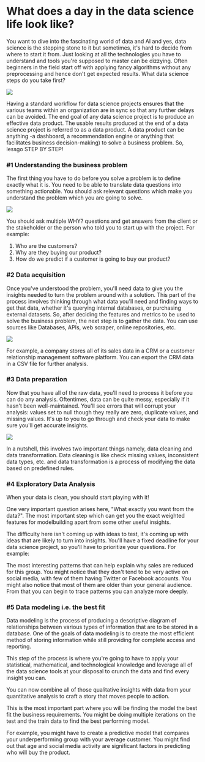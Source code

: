 ###
# **What does a day in the data science life look like?**

You want to dive into the fascinating world of data and AI and yes, data science is the stepping stone to it but sometimes, it&#39;s hard to decide from where to start it from. Just looking at all the technologies you have to understand and tools you&#39;re supposed to master can be dizzying. Often beginners in the field start off with applying fancy algorithms without any preprocessing and hence don&#39;t get expected results. What data science steps do you take first?

![](https://cdn-images-1.medium.com/max/600/1*vlf4Dz_m2Oi7lYJ7x_5kEg.jpeg)

Having a standard workflow for data science projects ensures that the various teams within an organization are in sync so that any further delays can be avoided. The end goal of any data science project is to produce an effective data product. The usable results produced at the end of a data science project is referred to as a data product. A data product can be anything -a dashboard, a recommendation engine or anything that facilitates business decision-making) to solve a business problem. So, lessgo STEP BY STEP!

### **#1 Understanding the business problem**

The first thing you have to do before you solve a problem is to define exactly what it is. You need to be able to translate data questions into something actionable. You should ask relevant questions which make you understand the problem which you are going to solve.

![](https://cdn-images-1.medium.com/max/600/1*k5Eqgga_TIoDCnD55GeHaQ.jpeg)

You should ask multiple WHY? questions and get answers from the client or the stakeholder or the person who told you to start up with the project. For example:

1. Who are the customers?
2. Why are they buying our product?
3. How do we predict if a customer is going to buy our product?

### **#2 Data acquisition**

Once you&#39;ve understood the problem, you&#39;ll need data to give you the insights needed to turn the problem around with a solution. This part of the process involves thinking through what data you&#39;ll need and finding ways to get that data, whether it&#39;s querying internal databases, or purchasing external datasets. So, after deciding the features and metrics to be used to solve the business problem, the next step is to gather the data. You can use sources like Databases, APIs, web scraper, online repositories, etc.

![](https://cdn-images-1.medium.com/max/600/1*3bZ7UhgYzt8BE38gp5y37g.jpeg)

For example, a company stores all of its sales data in a CRM or a customer relationship management software platform. You can export the CRM data in a CSV file for further analysis.

### **#3 Data preparation**

Now that you have all of the raw data, you&#39;ll need to process it before you can do any analysis. Oftentimes, data can be quite messy, especially if it hasn&#39;t been well-maintained. You&#39;ll see errors that will corrupt your analysis: values set to null though they really are zero, duplicate values, and missing values. It&#39;s up to you to go through and check your data to make sure you&#39;ll get accurate insights.

![](https://cdn-images-1.medium.com/max/600/1*82uKq_YzMvMrX28B-or1yQ.jpeg)

In a nutshell, this involves two important things namely, data cleaning and data transformation. Data cleaning is like check missing values, inconsistent data types, etc. and data transformation is a process of modifying the data based on predefined rules.

### **#4 Exploratory Data Analysis**

When your data is clean, you should start playing with it!

One very important question arises here, &quot;What exactly you want from the data?&quot;. The most important step which can get you the exact weighted features for modelbuilding apart from some other useful insights.

The difficulty here isn&#39;t coming up with ideas to test, it&#39;s coming up with ideas that are likely to turn into insights. You&#39;ll have a fixed deadline for your data science project, so you&#39;ll have to prioritize your questions. For example:

The most interesting patterns that can help explain why sales are reduced for this group. You might notice that they don&#39;t tend to be very active on social media, with few of them having Twitter or Facebook accounts. You might also notice that most of them are older than your general audience. From that you can begin to trace patterns you can analyze more deeply.

### **#5 Data modeling i.e. the best fit**

Data modeling is the process of producing a descriptive diagram of relationships between various types of information that are to be stored in a database. One of the goals of data modeling is to create the most efficient method of storing information while still providing for complete access and reporting.

This step of the process is where you&#39;re going to have to apply your statistical, mathematical, and technological knowledge and leverage all of the data science tools at your disposal to crunch the data and find every insight you can.

You can now combine all of those qualitative insights with data from your quantitative analysis to craft a story that moves people to action.

This is the most important part where you will be finding the model the best fit the business requirements. You might be doing multiple iterations on the test and the train data to find the best performing model.

For example, you might have to create a predictive model that compares your underperforming group with your average customer. You might find out that age and social media activity are significant factors in predicting who will buy the product.

###
